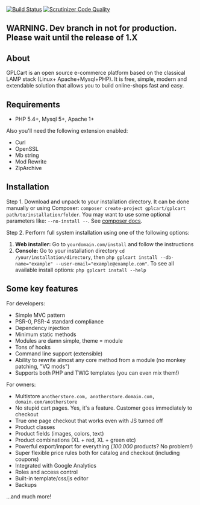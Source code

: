 [![Build Status](https://scrutinizer-ci.com/g/gplcart/gplcart/badges/build.png?b=dev)](https://scrutinizer-ci.com/g/gplcart/gplcart/build-status/dev)
[![Scrutinizer Code Quality](https://scrutinizer-ci.com/g/gplcart/gplcart/badges/quality-score.png?b=dev)](https://scrutinizer-ci.com/g/gplcart/gplcart/?branch=dev)

## WARNING. Dev branch in not for production. Please wait until the release of 1.X ##

## About ##
GPLCart is an open source e-commerce platform based on the classical LAMP stack (Linux+ Apache+Mysql+PHP). It is free, simple, modern and extendable solution that allows you to build online-shops fast and easy.

## Requirements ##

- PHP 5.4+, Mysql 5+, Apache 1+

Also you'll need the following extension enabled:

- Curl
- OpenSSL
- Mb string
- Mod Rewrite
- ZipArchive

## Installation ##

Step 1. Download and unpack to your installation directory. It can be done manually or using Composer: `composer create-project gplcart/gplcart path/to/installation/folder`. You may want to use some optional parameters like: `--no-install --`. See [composer docs](https://getcomposer.org/doc).

Step 2. Perform full system installation using one of the following options:

1. **Web installer:** Go to `yourdomain.com/install` and follow the instructions
2. **Console:** Go to your installation directory `cd /your/installation/directory`, then `php gplcart install --db-name="example" --user-email="example@example.com"`. To see all available install options: `php gplcart install --help`


## Some key features ##

For developers:

- Simple MVC pattern
- PSR-0, PSR-4 standard compliance
- Dependency injection
- Minimum static methods
- Modules are damn simple, theme = module
- Tons of hooks
- Command line support (extensible)
- Ability to rewrite almost any core method from a module (no monkey patching, "VQ mods")
- Supports both PHP and TWIG templates (you can even mix them!)

For owners:

- Multistore `anotherstore.com, anotherstore.domain.com, domain.com/anotherstore`
- No stupid cart pages. Yes, it's a feature. Customer goes immediately to checkout
- True one page checkout that works even with JS turned off
- Product classes
- Product fields (images, colors, text)
- Product combinations (XL + red, XL + green etc)
- Powerful export/import for everything (*100.000* products? No problem!)
- Super flexible price rules both for catalog and checkout (including coupons)
- Integrated with Google Analytics
- Roles and access control
- Built-in template/css/js editor
- Backups

...and much more!
